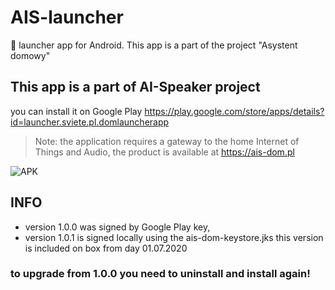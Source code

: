 # AIS-launcher
:rocket: launcher app for Android. This app is a part of the project "Asystent domowy"

## This app is a part of AI-Speaker project

you can install it on Google Play https://play.google.com/store/apps/details?id=launcher.sviete.pl.domlauncherapp

> Note: the application requires a gateway to the home Internet of Things and Audio, the product is available at https://ais-dom.pl


![APK](https://raw.githubusercontent.com/sviete/AIS-launcher/master/apk_screen.png)


## INFO
* version 1.0.0 was signed by Google Play key,
* version 1.0.1 is signed locally using the ais-dom-keystore.jks this version is included on box from day 01.07.2020

### to upgrade from 1.0.0 you need to uninstall and install again!
